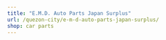 ```yaml
---
title: "E.M.D. Auto Parts Japan Surplus"
url: /quezon-city/e-m-d-auto-parts-japan-surplus/
shop: car parts
---
```

